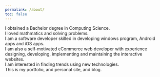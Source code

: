 ```yaml
---
permalink: /about/
toc: false
---
```


I obtained a Bachelor degree in Computing Science.\
I loved mathmatics and solving problems.\
I am a software developer skilled in developing windows program, Android apps and iOS apps.\
I am also a self-motivated eCommerce web developer with experience designing, developing, implementing and maintaining the interactive websites.\
I am interested in finding trends using new technologies.\
This is my portfolio, and personal site, and blog.